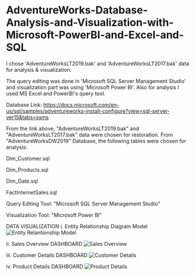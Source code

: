 # AdventureWorks-Database-Analysis-and-Visualization-with-Microsoft-PowerBI-and-Excel-and-SQL

I chose 'AdventureWorksLT2019.bak' and 'AdventureWorksLT2017.bak' data for analysis & visualization.

The query editing was done in 'Microsoft SQL Server Management Studio' and visualization part was using 'Microsoft Power BI'. Also for analysis I used MS Excel and PowerBI's query tool.

Database Link: https://docs.microsoft.com/en-us/sql/samples/adventureworks-install-configure?view=sql-server-ver15&tabs=ssms

From the link above, "AdventureWorksLT2019.bak" and "AdventureWorksLT2017.bak" data were chosen for restoration. From "AdventureWorksDW2019" Database, the following tables were chosen for analysis:

Dim_Customer.sql

Dim_Products.sql

Dim_Date.sql

FactInternetSales.sql

Query Editing Tool: "Microsoft SQL Server Management Studio"

Visualization Tool: "Microsoft Power BI"

DATA VISUALIZATION
i. Entity Relationship Diagram Model
![Entity Relantionship Model](https://user-images.githubusercontent.com/115041487/197943182-2bb6eac7-0ae1-4c84-bee7-9fdcdfb26c4b.png)

ii. Sales Overview DASHBOARD
![Sales Overview](https://user-images.githubusercontent.com/115041487/197943386-920d259e-1d99-4f32-906b-029a1f60d213.png)

iii. Customer Details DASHBOARD
![Customer Details](https://user-images.githubusercontent.com/115041487/197943418-32c9ae8b-c7b4-41ee-872d-3d342faca40e.png)

iv. Product Details DASHBOARD
![Product Details](https://user-images.githubusercontent.com/115041487/197943430-fd863c18-52db-45d7-997d-1700a7b6ebe6.png)

